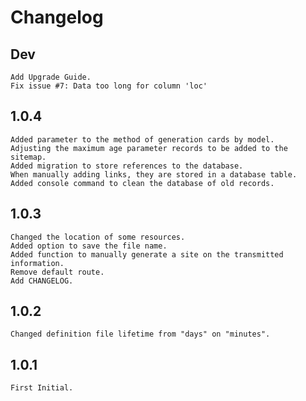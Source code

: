 # Changelog

## Dev

    Add Upgrade Guide.
    Fix issue #7: Data too long for column 'loc'
    

## 1.0.4

    Added parameter to the method of generation cards by model.
    Adjusting the maximum age parameter records to be added to the sitemap.
    Added migration to store references to the database.
    When manually adding links, they are stored in a database table.
    Added console command to clean the database of old records.


## 1.0.3

    Changed the location of some resources.
    Added option to save the file name.
    Added function to manually generate a site on the transmitted information.
    Remove default route.
    Add CHANGELOG.


## 1.0.2

    Changed definition file lifetime from "days" on "minutes".


## 1.0.1

    First Initial.
